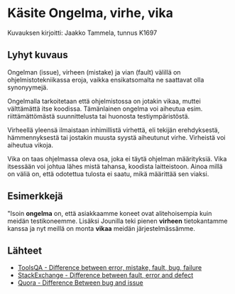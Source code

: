 # Käsite Ongelma, virhe, vika

Kuvauksen kirjoitti: Jaakko Tammela, tunnus K1697

## Lyhyt kuvaus

Ongelman (issue), virheen (mistake) ja vian (fault) välillä on ohjelmistotekniikassa eroja, vaikka ensikatsomalta ne saattavat olla synonyymejä.

Ongelmalla tarkoitetaan että ohjelmistossa on jotakin vikaa, muttei välttämättä itse koodissa. Tämänlainen ongelma voi aiheutua esim. riittämättömästä suunnittelusta tai huonosta testiympäristöstä.

Virheellä yleensä ilmaistaan inhimillistä virhettä, eli tekijän erehdyksestä, hämmennyksestä tai jostakin muusta syystä aiheutunut virhe. Virheistä voi aiheutua vikoja.

Vika on taas ohjelmassa oleva osa, joka ei täytä ohjelman määrityksiä. Vika itsessään voi johtua lähes mistä tahansa, koodista laitteistoon. Ainoa millä on väliä on, että odotettua tulosta ei saatu, mikä määrittää sen viaksi.

## Esimerkkejä

"Isoin __ongelma__ on, että asiakkaamme koneet ovat alitehoisempia kuin meidän testikoneemme. Lisäksi Jounilla teki pienen __virheen__ tietokantamme kanssa ja nyt meillä on monta __vikaa__ meidän järjestelmässämme.

## Lähteet

* [ToolsQA - Difference between error, mistake, fault, bug, failure](http://toolsqa.com/software-testing/difference-between-error-mistake-fault-bug-failure-defect/)
* [StackExchange - Difference between fault, error and defect](https://softwareengineering.stackexchange.com/questions/184412/whats-the-difference-between-fault-error-and-defect)
* [Quora - Difference Between bug and issue](https://www.quora.com/What-is-the-difference-between-bug-and-issue-in-software-testing/)